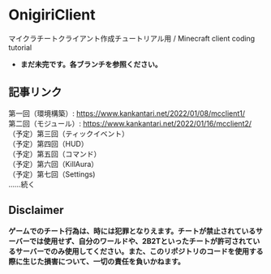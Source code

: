 # OnigiriClient
マイクラチートクライアント作成チュートリアル用 / Minecraft client coding tutorial

* **まだ未完です。各ブランチを参照ください。**

## 記事リンク
第一回（環境構築）: https://www.kankantari.net/2022/01/08/mcclient1/
<br>第二回（モジュール）: https://www.kankantari.net/2022/01/16/mcclient2/
<br>（予定）第三回（ティックイベント）
<br>（予定）第四回（HUD）
<br>（予定）第五回（コマンド）
<br>（予定）第六回（KillAura）
<br>（予定）第七回（Settings)
<br>……続く

## Disclaimer
**ゲームでのチート行為は、時には犯罪となりえます。チートが禁止されているサーバーでは使用せず、自分のワールドや、2B2Tといったチートが許可されているサーバーでのみ使用してください。また、このリポジトリのコードを使用する際に生じた損害について、一切の責任を負いかねます。**
